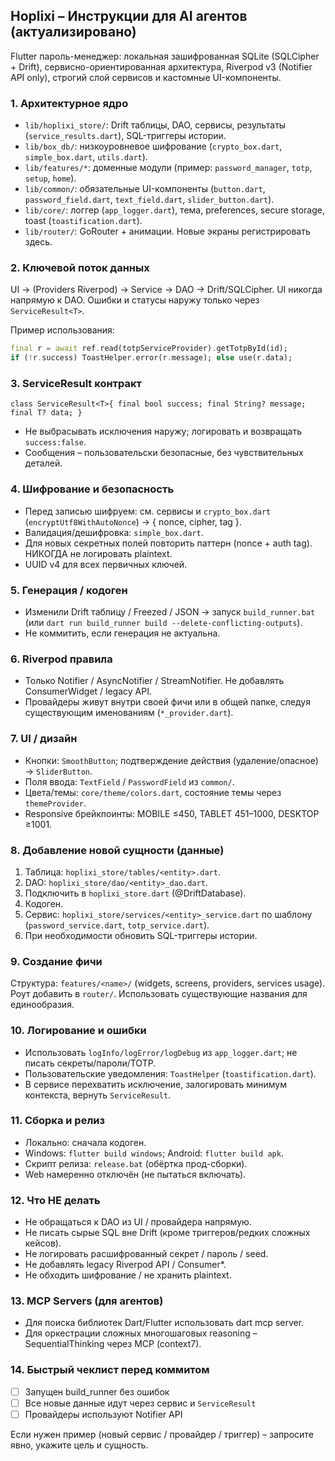 ## Hoplixi – Инструкции для AI агентов (актуализировано)
Flutter пароль-менеджер: локальная зашифрованная SQLite (SQLCipher + Drift), сервисно-ориентированная архитектура, Riverpod v3 (Notifier API only), строгий слой сервисов и кастомные UI-компоненты.

### 1. Архитектурное ядро
- `lib/hoplixi_store/`: Drift таблицы, DAO, сервисы, результаты (`service_results.dart`), SQL-триггеры истории.
- `lib/box_db/`: низкоуровневое шифрование (`crypto_box.dart`, `simple_box.dart`, `utils.dart`).
- `lib/features/*`: доменные модули (пример: `password_manager`, `totp`, `setup`, `home`).
- `lib/common/`: обязательные UI-компоненты (`button.dart`, `password_field.dart`, `text_field.dart`, `slider_button.dart`).
- `lib/core/`: логгер (`app_logger.dart`), тема, preferences, secure storage, toast (`toastification.dart`).
- `lib/router/`: GoRouter + анимации. Новые экраны регистрировать здесь.

### 2. Ключевой поток данных
UI -> (Providers Riverpod) -> Service -> DAO -> Drift/SQLCipher.
UI никогда напрямую к DAO. Ошибки и статусы наружу только через `ServiceResult<T>`.

Пример использования:
```dart
final r = await ref.read(totpServiceProvider).getTotpById(id);
if (!r.success) ToastHelper.error(r.message); else use(r.data);
```

### 3. ServiceResult контракт
`class ServiceResult<T>{ final bool success; final String? message; final T? data; }`
- Не выбрасывать исключения наружу; логировать и возвращать `success:false`.
- Сообщения – пользовательски безопасные, без чувствительных деталей.

### 4. Шифрование и безопасность
- Перед записью шифруем: см. сервисы и `crypto_box.dart` (`encryptUtf8WithAutoNonce`) → { nonce, cipher, tag }.
- Валидация/дешифровка: `simple_box.dart`.
- Для новых секретных полей повторить паттерн (nonce + auth tag). НИКОГДА не логировать plaintext.
- UUID v4 для всех первичных ключей.

### 5. Генерация / кодоген
- Изменили Drift таблицу / Freezed / JSON → запуск `build_runner.bat` (или `dart run build_runner build --delete-conflicting-outputs`).
- Не коммитить, если генерация не актуальна.

### 6. Riverpod правила
- Только Notifier / AsyncNotifier / StreamNotifier. Не добавлять ConsumerWidget / legacy API.
- Провайдеры живут внутри своей фичи или в общей папке, следуя существующим именованиям (`*_provider.dart`).

### 7. UI / дизайн
- Кнопки: `SmoothButton`; подтверждение действия (удаление/опасное) → `SliderButton`.
- Поля ввода: `TextField` / `PasswordField` из `common/`.
- Цвета/темы: `core/theme/colors.dart`, состояние темы через `themeProvider`.
- Responsive брейкпоинты: MOBILE ≤450, TABLET 451–1000, DESKTOP ≥1001.

### 8. Добавление новой сущности (данные)
1. Таблица: `hoplixi_store/tables/<entity>.dart`.
2. DAO: `hoplixi_store/dao/<entity>_dao.dart`.
3. Подключить в `hoplixi_store.dart` (@DriftDatabase).
4. Кодоген.
5. Сервис: `hoplixi_store/services/<entity>_service.dart` по шаблону (`password_service.dart`, `totp_service.dart`).
6. При необходимости обновить SQL-триггеры истории.

### 9. Создание фичи
Структура: `features/<name>/` (widgets, screens, providers, services usage). Роут добавить в `router/`. Использовать существующие названия для единообразия.

### 10. Логирование и ошибки
- Использовать `logInfo/logError/logDebug` из `app_logger.dart`; не писать секреты/пароли/TOTP.
- Пользовательские уведомления: `ToastHelper` (`toastification.dart`).
- В сервисе перехватить исключение, залогировать минимум контекста, вернуть `ServiceResult`.

### 11. Сборка и релиз
- Локально: сначала кодоген.
- Windows: `flutter build windows`; Android: `flutter build apk`.
- Скрипт релиза: `release.bat` (обёртка прод-сборки).
- Web намеренно отключён (не пытаться включать).

### 12. Что НЕ делать
- Не обращаться к DAO из UI / провайдера напрямую.
- Не писать сырые SQL вне Drift (кроме триггеров/редких сложных кейсов).
- Не логировать расшифрованный секрет / пароль / seed.
- Не добавлять legacy Riverpod API / Consumer*.
- Не обходить шифрование / не хранить plaintext.

### 13. MCP Servers (для агентов)
- Для поиска библиотек Dart/Flutter использовать dart mcp server.
- Для оркестрации сложных многошаговых reasoning – SequentialThinking через MCP (context7).

### 14. Быстрый чеклист перед коммитом
- [ ] Запущен build_runner без ошибок
- [ ] Все новые данные идут через сервис и `ServiceResult`
- [ ] Провайдеры используют Notifier API

Если нужен пример (новый сервис / провайдер / триггер) – запросите явно, укажите цель и сущность.